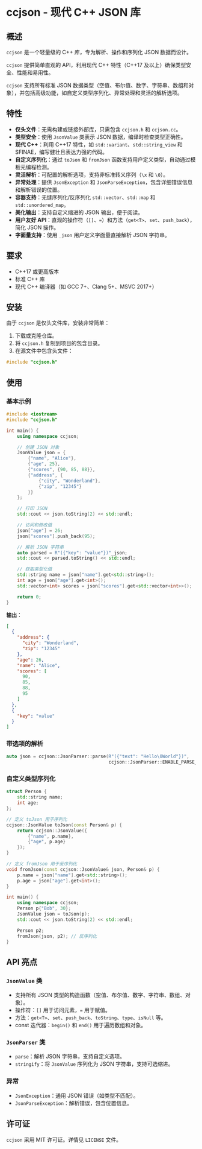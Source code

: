 # ccjson - 现代 C++ JSON 库

## 概述

`ccjson` 是一个轻量级的 C++ 库，专为解析、操作和序列化 JSON 数据而设计。

`ccjson` 提供简单直观的 API，利用现代 C++ 特性（C++17 及以上）确保类型安全、性能和易用性。

`ccjson` 支持所有标准 JSON 数据类型（空值、布尔值、数字、字符串、数组和对象），并包括高级功能，如自定义类型序列化、异常处理和灵活的解析选项。

## 特性

- **仅头文件**：无需构建或链接外部库，只需包含 `ccjson.h` 和 `ccjson.cc`。
- **类型安全**：使用 `JsonValue` 类表示 JSON 数据，编译时检查类型正确性。
- **现代 C++**：利用 C++17 特性，如 `std::variant`、`std::string_view` 和 SFINAE，编写健壮且表达力强的代码。
- **自定义序列化**：通过 `toJson` 和 `fromJson` 函数支持用户定义类型，自动通过模板元编程检测。
- **灵活解析**：可配置的解析选项，支持非标准转义序列（`\x` 和 `\0`）。
- **异常处理**：提供 `JsonException` 和 `JsonParseException`，包含详细错误信息和解析错误的位置。
- **容器支持**：无缝序列化/反序列化 `std::vector`、`std::map` 和 `std::unordered_map`。
- **美化输出**：支持自定义缩进的 JSON 输出，便于阅读。
- **用户友好 API**：直观的操作符（`[]`、`=`）和方法（`get<T>`、`set`、`push_back`），简化 JSON 操作。
- **字面量支持**：使用 `_json` 用户定义字面量直接解析 JSON 字符串。

## 要求

- C++17 或更高版本
- 标准 C++ 库
- 现代 C++ 编译器（如 GCC 7+、Clang 5+、MSVC 2017+）

## 安装

由于 `ccjson` 是仅头文件库，安装非常简单：

1. 下载或克隆仓库。
2. 将 `ccjson.h` 复制到项目的包含目录。
3. 在源文件中包含头文件：

```cpp
#include "ccjson.h"
```

## 使用

### 基本示例

```cpp
#include <iostream>
#include "ccjson.h"

int main() {
    using namespace ccjson;

    // 创建 JSON 对象
    JsonValue json = {
        {"name", "Alice"},
        {"age", 25},
        {"scores", {90, 85, 88}},
        {"address", {
            {"city", "Wonderland"},
            {"zip", "12345"}
        }}
    };

    // 打印 JSON
    std::cout << json.toString(2) << std::endl;

    // 访问和修改值
    json["age"] = 26;
    json["scores"].push_back(95);

    // 解析 JSON 字符串
    auto parsed = R"({"key": "value"})"_json;
    std::cout << parsed.toString() << std::endl;

    // 获取类型化值
    std::string name = json["name"].get<std::string>();
    int age = json["age"].get<int>();
    std::vector<int> scores = json["scores"].get<std::vector<int>>();

    return 0;
}
```

**输出**：
```json
[
  {
    "address": {
      "city": "Wonderland",
      "zip": "12345"
    },
    "age": 26,
    "name": "Alice",
    "scores": [
      90,
      85,
      88,
      95
    ]
  },
  {
    "key": "value"
  }
]
```

### 带选项的解析

```cpp
auto json = ccjson::JsonParser::parse(R"({"text": "Hello\0World"})",
                                      ccjson::JsonParser::ENABLE_PARSE_0_ESCAPE_SEQUENCE);
```

### 自定义类型序列化

```cpp
struct Person {
    std::string name;
    int age;
};

// 定义 toJson 用于序列化
ccjson::JsonValue toJson(const Person& p) {
    return ccjson::JsonValue({
        {"name", p.name},
        {"age", p.age}
    });
}

// 定义 fromJson 用于反序列化
void fromJson(const ccjson::JsonValue& json, Person& p) {
    p.name = json["name"].get<std::string>();
    p.age = json["age"].get<int>();
}

int main() {
    using namespace ccjson;
    Person p{"Bob", 30};
    JsonValue json = toJson(p);
    std::cout << json.toString(2) << std::endl;

    Person p2;
    fromJson(json, p2); // 反序列化
}
```

## API 亮点

### `JsonValue` 类
- 支持所有 JSON 类型的构造函数（空值、布尔值、数字、字符串、数组、对象）。
- 操作符：`[]` 用于访问元素，`=` 用于赋值。
- 方法：`get<T>`、`set`、`push_back`、`toString`、`type`、`isNull` 等。
- const 迭代器：`begin()` 和 `end()` 用于遍历数组和对象。

### `JsonParser` 类
- `parse`：解析 JSON 字符串，支持自定义选项。
- `stringify`：将 `JsonValue` 序列化为 JSON 字符串，支持可选缩进。

### 异常
- `JsonException`：通用 JSON 错误（如类型不匹配）。
- `JsonParseException`：解析错误，包含位置信息。

## 许可证

`ccjson` 采用 MIT 许可证。详情见 `LICENSE` 文件。